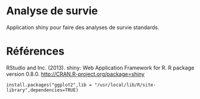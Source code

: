 Analyse de survie
=================

Application shiny pour faire des analyses de survie standards.



Références
==========

RStudio and Inc. (2013). shiny: Web Application Framework for R. R
  package version 0.8.0. http://CRAN.R-project.org/package=shiny
  


`install.packages("ggplot2",lib = "/usr/local/lib/R/site-library",dependencies=TRUE)`
